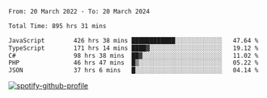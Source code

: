 <!--START_SECTION:waka-->

```txt
From: 20 March 2022 - To: 20 March 2024

Total Time: 895 hrs 31 mins

JavaScript        426 hrs 38 mins ████████████░░░░░░░░░░░░░   47.64 %
TypeScript        171 hrs 14 mins ████▓░░░░░░░░░░░░░░░░░░░░   19.12 %
C#                98 hrs 38 mins  ██▓░░░░░░░░░░░░░░░░░░░░░░   11.02 %
PHP               46 hrs 47 mins  █▒░░░░░░░░░░░░░░░░░░░░░░░   05.22 %
JSON              37 hrs 6 mins   █░░░░░░░░░░░░░░░░░░░░░░░░   04.14 %
```

<!--END_SECTION:waka-->
[![spotify-github-profile](https://spotify-github-profile.vercel.app/api/view?uid=c00zprrvy9xiloa9qnco3hmng&cover_image=true&theme=novatorem&show_offline=false&background_color=121212&bar_color=53b14f&bar_color_cover=false)](https://spotify-github-profile.vercel.app/api/view?uid=c00zprrvy9xiloa9qnco3hmng&redirect=true)



